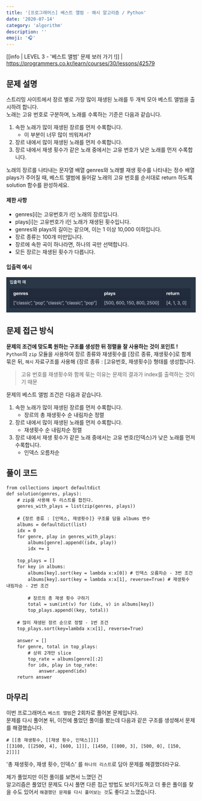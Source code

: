 ```yaml
---
title: '[프로그래머스] 베스트 앨범 - 해시 알고리즘 / Python'
date: '2020-07-14'
category: 'algorithm'
description: ''
emoji: '🎧'
---
```


[[info | LEVEL 3 - '베스트 앨범' 문제 보러 가기 !]]
| https://programmers.co.kr/learn/courses/30/lessons/42579

## 문제 설명

스트리밍 사이트에서 장르 별로 가장 많이 재생된 노래를 두 개씩 모아 베스트 앨범을 출시하려 합니다.  
노래는 고유 번호로 구분하며, 노래를 수록하는 기준은 다음과 같습니다.

1. 속한 노래가 많이 재생된 장르를 먼저 수록합니다.
   - 이 부분이 너무 많이 띄워져서?
2. 장르 내에서 많이 재생된 노래를 먼저 수록합니다.
3. 장르 내에서 재생 횟수가 같은 노래 중에서는 고유 번호가 낮은 노래를 먼저 수록합니다.

노래의 장르를 나타내는 문자열 배열 genres와 노래별 재생 횟수를 나타내는 정수 배열 plays가 주어질 때, 베스트 앨범에 들어갈 노래의 고유 번호를 순서대로 return 하도록 solution 함수를 완성하세요.

#### 제한 사항

- genres[i]는 고유번호가 i인 노래의 장르입니다.
- plays[i]는 고유번호가 i인 노래가 재생된 횟수입니다.
- genres와 plays의 길이는 같으며, 이는 1 이상 10,000 이하입니다.
- 장르 종류는 100개 미만입니다.
- 장르에 속한 곡이 하나라면, 하나의 곡만 선택합니다.
- 모든 장르는 재생된 횟수가 다릅니다.

#### 입출력 예시

![입출력 예시](./images/example.png)

## 문제 접근 방식

**문제의 조건에 맞도록 원하는 구조를 생성한 뒤 정렬을 잘 사용하는 것이 포인트 !**  
`Python`의 `zip` 모듈을 사용하여 장르 종류와 재생횟수를 [장르 종류, 재생횟수]로 함께 묶은 뒤, `해시` 자료구조를 사용해 {장르 종류 : [고유번호, 재생횟수]} 형태를 생성합니다.

> 고유 번호를 재생횟수와 함께 묶는 이유는 문제의 결과가 index를 출력하는 것이기 때문

문제의 베스트 앨범 조건은 다음과 같습니다.

1. 속한 노래가 많이 재생된 장르를 먼저 수록합니다.
   - 장르의 총 재생횟수 순 내림차순 정렬
2. 장르 내에서 많이 재생된 노래를 먼저 수록합니다.
   - 재생횟수 순 내림차순 정렬
3. 장르 내에서 재생 횟수가 같은 노래 중에서는 고유 번호(인덱스)가 낮은 노래를 먼저 수록합니다.
   - 인덱스 오름차순

## 풀이 코드

```python:title=Python
from collections import defaultdict
def solution(genres, plays):
    # zip을 사용해 두 리스트를 합친다.
    genres_with_plays = list(zip(genres, plays))

    # {장르 종류 : [인덱스, 재생횟수]} 구조를 담을 albums 변수
    albums = defaultdict(list)
    idx = 0
    for genre, play in genres_with_plays:
        albums[genre].append((idx, play))
        idx += 1

    top_plays = []
    for key in albums:
        albums[key].sort(key = lambda x:x[0]) # 인덱스 오름차순 - 3번 조건
        albums[key].sort(key = lambda x:x[1], reverse=True) # 재생횟수 내림차순 - 2번 조건

        # 장르의 총 재생 횟수 구하기
        total = sum(int(v) for (idx, v) in albums[key])
        top_plays.append((key, total))

    # 많이 재생된 장르 순으로 정렬 - 1번 조건
    top_plays.sort(key=lambda x:x[1], reverse=True)

    answer = []
    for genre, total in top_plays:
        # 상위 2개만 slice
        top_rate = albums[genre][:2]
        for idx, play in top_rate:
            answer.append(idx)
    return answer
```

## 마무리

이번 프로그래머스 `베스트 앨범`은 2회차로 풀어본 문제입니다.  
문제를 다시 풀어본 뒤, 이전에 풀었던 풀이를 봤는데 다음과 같은 구조를 생성해서 문제를 해결했습니다.

```python:title=Python
# [[총 재생횟수, [[재생 횟수, 인덱스]]]]
[[3100, [[2500, 4], [600, 1]]], [1450, [[800, 3], [500, 0], [150, 2]]]]
```

'총 재생횟수, 재생 횟수, 인덱스' 를 `하나의 리스트`로 담아 문제를 해결했더라구요.

제가 풀었지만 이전 풀이를 보면서 느꼈던 건  
알고리즘은 풀었던 문제도 다시 풀면 다른 접근 방법도 보이기도하고 더 좋은 풀이를 찾을 수도 있어서 `해결했던 문제를 다시 풀어보는 것`도 좋다고 느꼈습니다.

